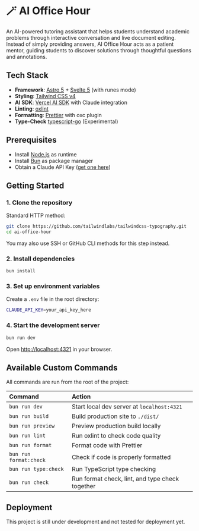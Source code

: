 # 🪄 AI Office Hour

An AI-powered tutoring assistant that helps students understand academic problems through interactive conversation and live document editing. Instead of simply providing answers, AI Office Hour acts as a patient mentor, guiding students to discover solutions through thoughtful questions and annotations.

## Tech Stack

- **Framework**: [Astro 5](https://astro.build) + [Svelte 5](https://svelte.dev) (with runes mode)
- **Styling**: [Tailwind CSS v4](https://tailwindcss.com)
- **AI SDK**: [Vercel AI SDK](https://sdk.vercel.ai) with Claude integration
- **Linting**: [oxlint](https://oxc.rs)
- **Formatting**: [Prettier](https://prettier.io) with oxc plugin
- **Type-Check** [typescript-go](https://github.com/microsoft/typescript-go) (Experimental)

## Prerequisites

- Install [Node.js](https://nodejs.org) as runtime
- Install [Bun](https://bun.sh) as package manager
- Obtain a Claude API Key ([get one here](https://console.anthropic.com))

## Getting Started

### 1. Clone the repository

Standard HTTP method:

```bash
git clone https://github.com/tailwindlabs/tailwindcss-typography.git
cd ai-office-hour
```

You may also use SSH or GitHub CLI methods for this step instead.

### 2. Install dependencies

```bash
bun install
```

### 3. Set up environment variables

Create a `.env` file in the root directory:

```bash
CLAUDE_API_KEY=your_api_key_here
```

### 4. Start the development server

```bash
bun run dev
```

Open [http://localhost:4321](http://localhost:4321) in your browser.

## Available Custom Commands

All commands are run from the root of the project:

| Command                | Action                                          |
| :--------------------- | :---------------------------------------------- |
| `bun run dev`          | Start local dev server at `localhost:4321`      |
| `bun run build`        | Build production site to `./dist/`              |
| `bun run preview`      | Preview production build locally                |
| `bun run lint`         | Run oxlint to check code quality                |
| `bun run format`       | Format code with Prettier                       |
| `bun run format:check` | Check if code is properly formatted             |
| `bun run type:check`   | Run TypeScript type checking                    |
| `bun run check`        | Run format check, lint, and type check together |

## Deployment

This project is still under development and not tested for deployment yet.
